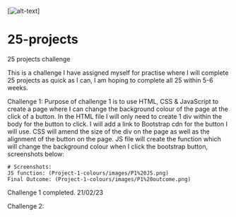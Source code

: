 [![alt-text](https://img.shields.io/depfu/dependencies/github/Movies%20Page?color=success&label=search4movies&logo=github&style=for-the-badge)]

# 25-projects
25 projects challenge

This is a challenge I have assigned myself for practise where I will complete 25 projects as quick as I can, I am hoping to complete all 25 within 5-6 weeks. 

Challenge 1:
Purpose of challenge 1 is to use HTML, CSS & JavaScript to create a page where I can change the background colour of the page at the click of a button.
    In the HTML file I will only need to create 1 div within the body for the button to click. I will add a link to Bootstrap cdn for the button I will use.
    CSS will amend the size of the div on the page as well as the alignment of the button on the page.
    JS file will create the function which will change the background colour when I click the bootstrap button, screenshots below:

    # Screenshots:
    JS function: (Project-1-colours/images/P1%20JS.png)
    Final Outcome: (Project-1-colours/images/P1%20outcome.png)

Challenge 1 completed. 21/02/23

Challenge 2:
